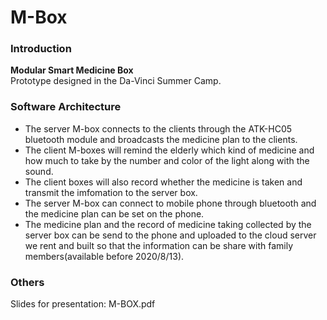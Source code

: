 # M-Box

### Introduction
**Modular Smart Medicine Box**  
Prototype designed in the Da-Vinci Summer Camp.

### Software Architecture
- The server M-box connects to the clients through the ATK-HC05 bluetooth module and broadcasts the medicine plan to the clients.
- The client M-boxes will remind the elderly which kind of medicine and how much to take by the number and color of the light along with the sound.
- The client boxes will also record whether the medicine is taken and transmit the imfomation to the server box.
- The server M-box can connect to mobile phone through bluetooth and the medicine plan can be set on the phone.
- The medicine plan and the record of medicine taking collected by the server box can be send to the phone and uploaded to the cloud server we rent and built so that the information can be share with family members(available before 2020/8/13).


### Others
Slides for presentation: M-BOX.pdf